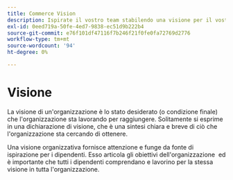 ```yaml
---
title: Commerce Vision
description: Ispirate il vostro team stabilendo una visione per il vostro progetto Adobe Commerce.
exl-id: 0eed719a-50fe-4ed7-9838-ec51d9b222b4
source-git-commit: e76f101df47116f7b246f21f0fe0fa72769d2776
workflow-type: tm+mt
source-wordcount: '94'
ht-degree: 0%

---
```


# Visione

La visione di un&#39;organizzazione è lo stato desiderato (o condizione finale) che l&#39;organizzazione sta lavorando per raggiungere. Solitamente si esprime in una dichiarazione di visione, che è una sintesi chiara e breve di ciò che l&#39;organizzazione sta cercando di ottenere.

Una visione organizzativa fornisce attenzione e funge da fonte di ispirazione per i dipendenti. Esso articola gli obiettivi dell&#39;organizzazione &#x200B; ed è importante che tutti i dipendenti comprendano e lavorino per la stessa visione in tutta l&#39;organizzazione.
